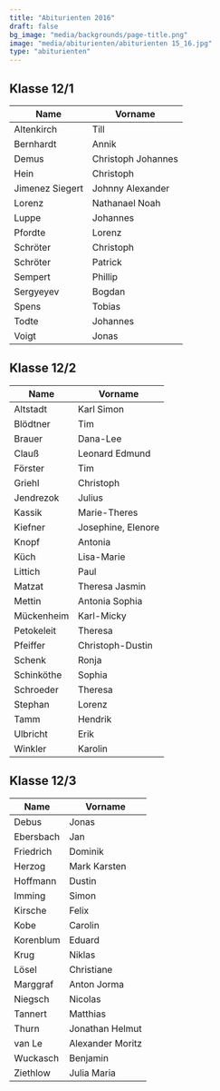 ```yaml
---
title: "Abiturienten 2016"
draft: false
bg_image: "media/backgrounds/page-title.png"
image: "media/abiturienten/abiturienten 15_16.jpg"
type: "abiturienten"
---
```


## Klasse 12/1

|Name|Vorname|
|-|-|
|Altenkirch|Till|
|Bernhardt|Annik|
|Demus|Christoph Johannes|
|Hein|Christoph|
|Jimenez Siegert|Johnny Alexander|
|Lorenz|Nathanael Noah|
|Luppe|Johannes|
|Pfordte|Lorenz|
|Schröter|Christoph|
|Schröter|Patrick|
|Sempert|Phillip|
|Sergyeyev|Bogdan|
|Spens|Tobias|
|Todte|Johannes|
|Voigt|Jonas|

## Klasse 12/2

|Name|Vorname|
|-|-|
|Altstadt|Karl Simon|
|Blödtner|Tim|
|Brauer|Dana-Lee|
|Clauß|Leonard Edmund|
|Förster|Tim|
|Griehl|Christoph|
|Jendrezok|Julius|
|Kassik|Marie-Theres|
|Kiefner|Josephine, Elenore|
|Knopf|Antonia|
|Küch|Lisa-Marie|
|Littich|Paul|
|Matzat|Theresa Jasmin|
|Mettin|Antonia Sophia|
|Mückenheim|Karl-Micky|
|Petokeleit|Theresa|
|Pfeiffer|Christoph-Dustin|
|Schenk|Ronja|
|Schinköthe|Sophia|
|Schroeder|Theresa|
|Stephan|Lorenz|
|Tamm|Hendrik|
|Ulbricht|Erik|
|Winkler|Karolin|

## Klasse 12/3

|Name|Vorname|
|-|-|
|Debus|Jonas|
|Ebersbach|Jan|
|Friedrich|Dominik|
|Herzog|Mark Karsten|
|Hoffmann|Dustin|
|Imming|Simon|
|Kirsche|Felix|
|Kobe|Carolin|
|Korenblum|Eduard|
|Krug|Niklas|
|Lösel|Christiane|
|Marggraf|Anton Jorma|
|Niegsch|Nicolas|
|Tannert|Matthias|
|Thurn|Jonathan Helmut|
|van Le|Alexander Moritz|
|Wuckasch|Benjamin|
|Ziethlow|Julia Maria|
